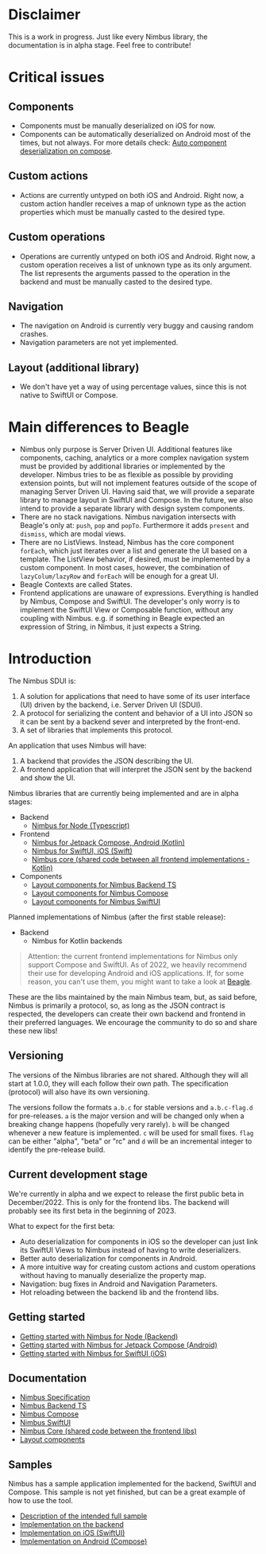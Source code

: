 # Disclaimer
This is a work in progress. Just like every Nimbus library, the documentation is in alpha stage. Feel free to contribute!

# Critical issues
## Components
- Components must be manually deserialized on iOS for now.
- Components can be automatically deserialized on Android most of the times, but not always. For more details check: [Auto component deserialization
on compose](compose/auto-deserialization.md).
## Custom actions
- Actions are currently untyped on both iOS and Android. Right now, a custom action handler receives a map of unknown type as the action properties 
which must be manually casted to the desired type.
## Custom operations
- Operations are currently untyped on both iOS and Android. Right now, a custom operation receives a list of unknown type as its only argument. The
list represents the arguments passed to the operation in the backend and must be manually casted to the desired type.
## Navigation
- The navigation on Android is currently very buggy and causing random crashes.
- Navigation parameters are not yet implemented.
## Layout (additional library)
- We don't have yet a way of using percentage values, since this is not native to SwiftUI or Compose.

# Main differences to Beagle
- Nimbus only purpose is Server Driven UI. Additional features like components, caching, analytics or a more complex navigation system must be
provided by additional libraries or implemented by the developer. Nimbus tries to be as flexible as possible by providing extension points, but will
not implement features outside of the scope of managing Server Driven UI. Having said that, we will provide a separate library to manage layout in
SwiftUI and Compose. In the future, we also intend to provide a separate library with design system components.
- There are no stack navigations. Nimbus navigation intersects with Beagle's only at: `push`, `pop` and `popTo`. Furthermore it adds `present` and
`dismiss`, which are modal views.
- There are no ListViews. Instead, Nimbus has the core component `forEach`, which just iterates over a list and generate the UI based on a template.
The ListView behavior, if desired, must be implemented by a custom component. In most cases, however, the combination of `lazyColum/lazyRow` and
`forEach` will be enough for a great UI.
- Beagle Contexts are called States. 
- Frontend applications are unaware of expressions. Everything is handled by Nimbus, Compose and SwiftUI. The developer's only worry is to implement
the SwiftUI View or Composable function, without any coupling with Nimbus. e.g. if something in Beagle expected an expression of String, in Nimbus, it
just expects a String.

# Introduction
The Nimbus SDUI is:

1. A solution for applications that need to have some of its user interface (UI) driven by the backend, i.e. Server Driven UI (SDUI).
1. A protocol for serializing the content and behavior of a UI into JSON so it can be sent by a backend sever and interpreted by the front-end.
1. A set of libraries that implements this protocol.

An application that uses Nimbus will have:
1. A backend that provides the JSON describing the UI.
1. A frontend application that will interpret the JSON sent by the backend and show the UI.

Nimbus libraries that are currently being implemented and are in alpha stages:
- Backend
  - [Nimbus for Node (Typescript)](https://github.com/ZupIT/nimbus-backend-ts)
- Frontend
  - [Nimbus for Jetpack Compose, Android (Kotlin)](https://github.com/ZupIT/nimbus-compose)
  - [Nimbus for SwiftUI, iOS (Swift)](https://github.com/ZupIT/nimbus-swiftui)
  - [Nimbus core (shared code between all frontend implementations - Kotlin)](https://github.com/ZupIT/nimbus-core)
- Components
  - [Layout components for Nimbus Backend TS](https://github.com/ZupIT/nimbus-backend-ts/tree/main/layout)
  - [Layout components for Nimbus Compose](https://github.com/ZupIT/nimbus-layout-compose)
  - [Layout components for Nimbus SwiftUI](https://github.com/ZupIT/nimbus-layout-swiftui)

Planned implementations of Nimbus (after the first stable release):
- Backend
  - Nimbus for Kotlin backends

> Attention: the current frontend implementations for Nimbus only support Compose and SwiftUI. As of 2022, we heavily recommend their use for
developing Android and iOS applications. If, for some reason, you can't use them, you might want to take a look at
[Beagle](https://github.com/ZupIT/beagle).

These are the libs maintained by the main Nimbus team, but, as said before, Nimbus is primarily a protocol, so, as long as the JSON contract is
respected, the developers can create their own backend and frontend in their preferred languages. We encourage the community to do so and share these
new libs!

## Versioning
The versions of the Nimbus libraries are not shared. Although they will all start at 1.0.0, they will each follow their own path. The specification
(protocol) will also have its own versioning.

The versions follow the formats `a.b.c` for stable versions and `a.b.c-flag.d` for pre-releases. `a` is the major version and will be changed only
when a breaking change happens (hopefully very rarely). `b` will be changed whenever a new feature is implemented. `c` will be used for small fixes.
`flag` can be either "alpha", "beta" or "rc" and `d` will be an incremental integer to identify the pre-release build.

## Current development stage
We're currently in alpha and we expect to release the first public beta in December/2022. This is only for the frontend libs. The backend will
probably see its first beta in the beginning of 2023.

What to expect for the first beta:
- Auto deserialization for components in iOS so the developer can just link its SwiftUI Views to Nimbus instead of having to write deserializers.
- Better auto deserialization for components in Android.
- A more intuitive way for creating custom actions and custom operations without having to manually deserialize the property map.
- Navigation: bug fixes in Android and Navigation Parameters.
- Hot reloading between the backend lib and the frontend libs.

## Getting started
- [Getting started with Nimbus for Node (Backend)](backend-ts/getting-started.md)
- [Getting started with Nimbus for Jetpack Compose (Android)](compose/getting-started.md)
- [Getting started with Nimbus for SwiftUI (iOS)](swiftui/getting-started.md)

## Documentation
- [Nimbus Specification](specification/index.md)
- [Nimbus Backend TS](backend-ts/index.md)
- [Nimbus Compose](compose/index.md)
- [Nimbus SwiftUI](swiftui/index.md)
- [Nimbus Core (shared code between the frontend libs)](core/index.md)
- [Layout components](layout/index.md)

## Samples
Nimbus has a sample application implemented for the backend, SwiftUI and Compose. This sample is not yet finished, but can be a great example of
how to use the tool.

- [Description of the intended full sample](https://github.com/ZupIT/beagle-backend-ts/wiki/Sample)
- [Implementation on the backend](https://github.com/ZupIT/nimbus-backend-ts/tree/main/sample)
- [Implementation on iOS (SwiftUI)](https://github.com/ZupIT/nimbus-layout-swiftui/tree/main/Store)
- [Implementation on Android (Compose)](https://github.com/ZupIT/nimbus-layout-compose/tree/main/store)
